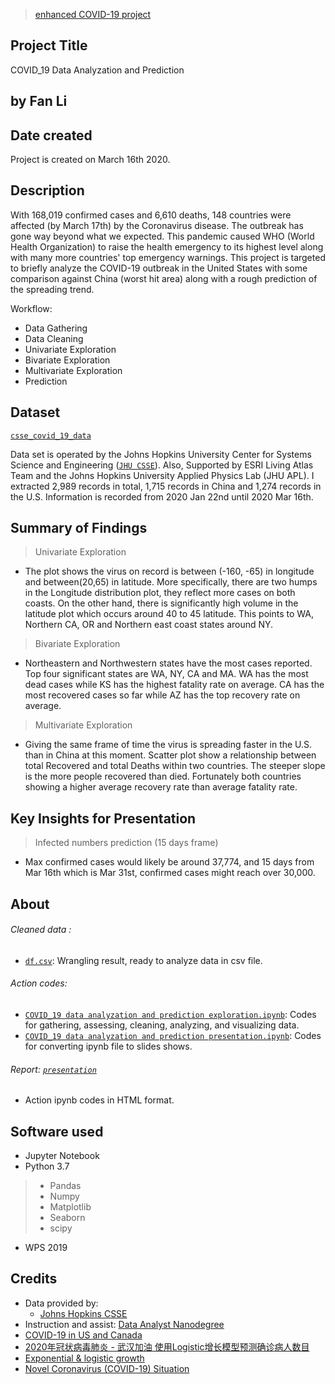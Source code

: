 > [enhanced COVID-19 project](https://github.com/victorlifan/projects_review/tree/master/COVID-19%20project)

## Project Title
COVID_19 Data Analyzation and Prediction

## by Fan Li

## Date created
Project is created on March 16th 2020.


## Description
With 168,019 confirmed cases and 6,610 deaths, 148 countries were affected (by March 17th) by the Coronavirus disease. The outbreak has gone way beyond what we expected. This pandemic caused WHO (World Health Organization) to raise the health emergency to its highest level along with many more countries' top emergency warnings. This project is targeted to briefly analyze the COVID-19 outbreak in the United States with some comparison against China (worst hit area) along with a rough prediction of the spreading trend.

Workflow:
+ Data Gathering
+ Data Cleaning
+ Univariate Exploration
+ Bivariate Exploration
+ Multivariate Exploration
+ Prediction


## Dataset

[`csse_covid_19_data`](https://github.com/victorlifan/COVID_19-data-analyze-and-prediction/tree/master/csse_covid_19_data)

 Data set is operated by the Johns Hopkins University Center for Systems Science and Engineering ([`JHU CSSE`](https://github.com/CSSEGISandData/COVID-19)). Also, Supported by ESRI Living Atlas Team and the Johns Hopkins University Applied Physics Lab (JHU APL). I extracted 2,989 records in total, 1,715 records in China and 1,274 records in the U.S. Information is recorded from 2020 Jan 22nd until 2020 Mar 16th.

 ## Summary of Findings

 > Univariate Exploration
 + The plot shows the virus on record is between (-160, -65) in longitude and between(20,65) in latitude. More specifically, there are two humps in the Longitude distribution plot, they reflect more cases on both coasts. On the other hand, there is significantly high volume in the latitude plot which occurs around 40 to 45 latitude. This points to WA, Northern CA, OR and Northern east coast states around NY.

 > Bivariate Exploration
 + Northeastern and Northwestern states have the most cases reported. Top four significant states are WA, NY, CA and MA. WA has the most dead cases while KS has the highest fatality rate on average. CA has the most recovered cases so far while AZ has the top recovery rate on average.

 > Multivariate Exploration
 + Giving the same frame of time the virus is spreading faster in the U.S. than in China at this moment. Scatter plot show a relationship between total Recovered and total Deaths within two countries. The steeper slope is the more people recovered than died. Fortunately both countries showing a higher average recovery rate than average fatality rate.


 ## Key Insights for Presentation

 > Infected numbers prediction (15 days frame)
 + Max confirmed cases would likely be around 37,774, and 15 days from Mar 16th which is Mar 31st, confirmed cases might reach over 30,000.

 ## About
###### Cleaned data :
+ [`df.csv`](https://github.com/victorlifan/COVID_19-data-analyze-and-prediction/blob/master/csse_covid_19_data/df.csv): Wrangling result, ready to analyze data in csv file.

###### Action codes:
 + [`COVID_19 data analyzation and prediction exploration.ipynb`](https://github.com/victorlifan/COVID_19-data-analyze-and-prediction/blob/master/COVID_19%20data%20analyzation%20and%20prediction%20exploration.ipynb):
 Codes for gathering, assessing, cleaning, analyzing, and visualizing data.
 + [`COVID_19 data analyzation and prediction presentation.ipynb`](https://github.com/victorlifan/COVID_19-data-analyze-and-prediction/blob/master/COVID_19%20data%20analyzation%20and%20prediction%20presentation.ipynb):
 Codes for converting ipynb file to slides shows.

###### Report: [`presentation`](https://github.com/victorlifan/COVID_19-data-analyze-and-prediction/tree/master/presentation)
 + Action ipynb codes in HTML format.


## Software used
+ Jupyter Notebook
+ Python 3.7
> + Pandas
> + Numpy
> + Matplotlib
> + Seaborn
> + scipy

+ WPS 2019


## Credits
+ Data provided by:
    + [Johns Hopkins CSSE](https://github.com/CSSEGISandData/COVID-19)
+ Instruction and assist: [Data Analyst Nanodegree](https://www.udacity.com/course/data-analyst-nanodegree--nd002)
+ [COVID-19 in US and Canada](https://coronavirus.1point3acres.com/en)
+ [2020年冠状病毒肺炎 - 武汉加油 使用Logistic增长模型预测确诊病人数目](https://blog.csdn.net/qq_26822029/article/details/104213781)
+ [Exponential & logistic growth](https://www.khanacademy.org/science/biology/ecology/population-growth-and-regulation/a/exponential-logistic-growth)
+ [Novel Coronavirus (COVID-19) Situation](https://experience.arcgis.com/experience/685d0ace521648f8a5beeeee1b9125cd)
